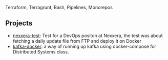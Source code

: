 Terraform, Terragrunt, Bash, Pipelines, Monorepos


## Projects

- [nexxera-test](https://github.com/flametuner/nexxera-devops-test): Test for a DevOps positon at Nexxera, the test was about fetching a daily update file from FTP and deploy it on Docker
- [kafka-docker](https://github.com/flametuner/kafka-docker): a way of running up kafka using docker-compose for Distributed Systems class.